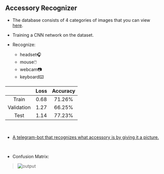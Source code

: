 ## Accessory Recognizer
- The database consists of 4 categories of images that you can view <a href='https://drive.google.com/drive/folders/1Mc-kEMtB0P91tYunK1kVwZ8BjiA0HsZU'>here</a>.
- Training a CNN network on the dataset.

- Recognize:
  - headset🎧
  - mouse🖱️
  - webcam📷
  - keyboard⌨️


|                      | Loss               | Accuracy          |
| :------------------: | :----------------: | :---------------: |
| Train                |  0.68              |   71.26%          |
| Validation           |  1.27              |   66.25%          |
| Test                 |  1.14              |   77.23%          |

</br>

- <a href='http://t.me/AccessoryDetectorbot'>A telegram-bot that recognizes what accessory is by giving it a picture.</a>

</br>

- Confusion Matrix:
>  ![output](https://user-images.githubusercontent.com/77120507/158018189-5fc9c501-d5f4-4761-b7b5-4058bc2ac01b.png)
